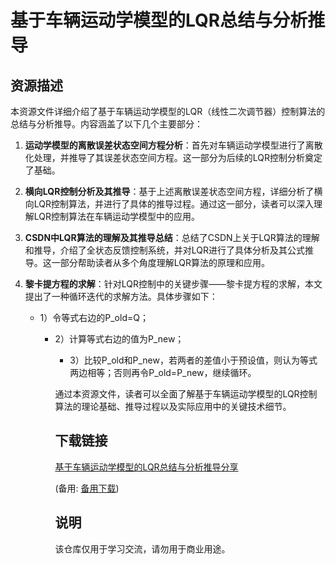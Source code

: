 # 基于车辆运动学模型的LQR总结与分析推导

## 资源描述

本资源文件详细介绍了基于车辆运动学模型的LQR（线性二次调节器）控制算法的总结与分析推导。内容涵盖了以下几个主要部分：

1. **运动学模型的离散误差状态空间方程分析**：首先对车辆运动学模型进行了离散化处理，并推导了其误差状态空间方程。这一部分为后续的LQR控制分析奠定了基础。

2. **横向LQR控制分析及其推导**：基于上述离散误差状态空间方程，详细分析了横向LQR控制算法，并进行了具体的推导过程。通过这一部分，读者可以深入理解LQR控制算法在车辆运动学模型中的应用。

3. **CSDN中LQR算法的理解及其推导总结**：总结了CSDN上关于LQR算法的理解和推导，介绍了全状态反馈控制系统，并对LQR进行了具体分析及其公式推导。这一部分帮助读者从多个角度理解LQR算法的原理和应用。

4. **黎卡提方程的求解**：针对LQR控制中的关键步骤——黎卡提方程的求解，本文提出了一种循环迭代的求解方法。具体步骤如下：
   - 1）令等式右边的P_old=Q；
      - 2）计算等式右边的值为P_new；
         - 3）比较P_old和P_new，若两者的差值小于预设值，则认为等式两边相等；否则再令P_old=P_new，继续循环。

         通过本资源文件，读者可以全面了解基于车辆运动学模型的LQR控制算法的理论基础、推导过程以及实际应用中的关键技术细节。

         ## 下载链接
         [基于车辆运动学模型的LQR总结与分析推导分享](https://pan.quark.cn/s/c3c4192224aa) 

         (备用: [备用下载](https://pan.baidu.com/s/1M1qeVSkOeX85nV_Bujl_pw?pwd=1234))

         ## 说明

         该仓库仅用于学习交流，请勿用于商业用途。
